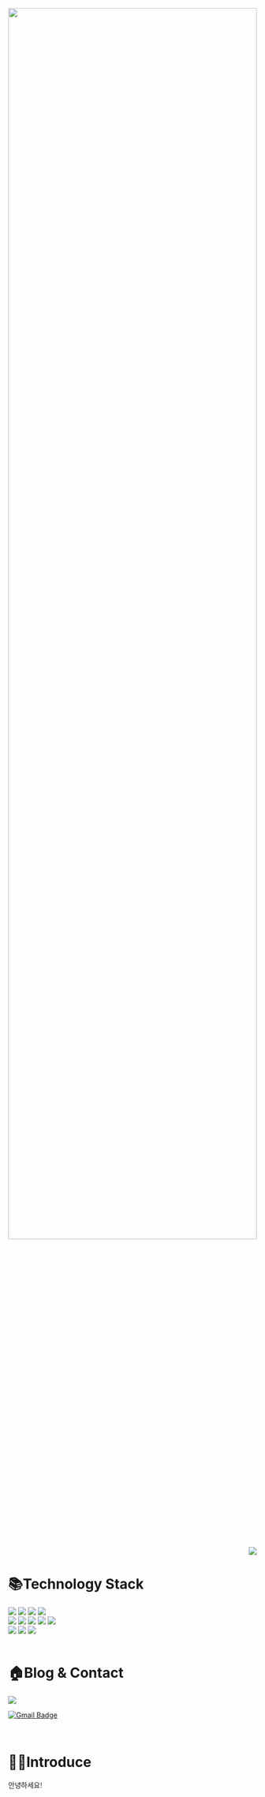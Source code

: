 <img src="https://forum.unity.com/attachments/0c7b7bd6de1525cecb762d4f3de34ea1-gif.261746" style="width:100%; height:80%;"/>

<div align="right">
 <a href="https://hits.seeyoufarm.com">
  <img src="https://hits.seeyoufarm.com/api/count/incr/badge.svg?url=https%3A%2F%2Fgithub.com%2Fitsmesunky&count_bg=%2379C83D&title_bg=%23555555&icon=&icon_color=%23E7E7E7&title=Today&edge_flat=false"/>
 </a>
</div>

# 📚Technology Stack
<div>
  <img src="https://img.shields.io/badge/JAVA-red?style=square&logoColor=white"/>
  <img src="https://img.shields.io/badge/JAVASCRIPT-F7DF1E?style=square&logo=javascript&logoColor=black"/>
  <img src="https://img.shields.io/badge/MYSQL-4479A1?style=square&logo=MySQL&logoColor=white"/>
  <img src="https://img.shields.io/badge/ORACLE-F80000?style=square&logo=Oracle&logoColor=white"/>
  <br>
  <img src="https://img.shields.io/badge/SPRING-6DB33F?style=square&logo=spring&logoColor=white"/>
  <img src="https://img.shields.io/badge/SPRING_BOOT-6DB33F?style=square&logo=spring-boot&logoColor=white"/>
  <img src="https://img.shields.io/badge/JQUERY-0769AD?style=square&logo=jquery&logoColor=white"/>
  <img src="https://img.shields.io/badge/REACT-61DAFB?style=square&logo=react&logoColor=white"/>
  <img src="https://img.shields.io/badge/VUE.JS-4FC08D?style=square&logo=vue.js&logoColor=white"/>
  <br>
  <img src="https://img.shields.io/badge/ECLIPSE_IDE-2C2255?style=square&logo=eclipseide&logoColor=white"/>
  <img src="https://img.shields.io/badge/VISUAL_STUDIO_CODE-007ACC?style=square&logo=visualstudio&logoColor=white"/>
  <img src="https://img.shields.io/badge/INTELLIJ_IDEA-000000?style=square&logo=intellijidea&logoColor=F7295D"/>
</div>

<br>

# 🏠Blog & Contact
<div>
  <a href="https://itsmesunky.tistory.com" target="blank">
    <img src="https://img.shields.io/badge/TISTORY-FF5A4A?style=flat&logo=tistory&logoColor=white"/>
  </a>
 
 [![Gmail Badge](https://img.shields.io/badge/Gmail-d14836?style=flat-square&logo=Gmail&logoColor=white&link=mailto:itsmesunky@gmail.com)](mailto:itsmesunky@gmail.com)
</div>

<br>

# 🙋‍♂️Introduce
<div>
  <p style="font-family: 'Nanum Gothic'">
    안녕하세요!
  </p>
</div>
